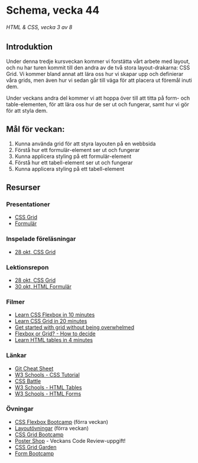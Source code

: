 # Schema, vecka 44
###### HTML & CSS, vecka 3 av 8

## Introduktion

Under denna tredje kursveckan kommer vi forstätta  vårt arbete med layout, och nu har turen kommit till den andra av de två stora layout-drakarna: CSS Grid. Vi kommer bland annat att lära oss hur vi skapar upp och definierar våra grids, men även hur vi sedan går till väga för att placera ut föremål inuti dem.

Under veckans andra del kommer vi att hoppa över till att titta på form- och table-elementen, för att lära oss hur de ser ut och fungerar, samt hur vi gör för att styla dem.

## Mål för veckan:
1. Kunna använda grid för att styra layouten på en webbsida
2. Förstå hur ett formulär-element ser ut och fungerar
3. Kunna applicera styling på ett formulär-element
4. Förstå hur ett tabell-element ser ut och fungerar
5. Kunna applicera styling på ett tabell-element


## Resurser

### Presentationer
* [CSS Grid](https://docs.google.com/presentation/d/1Rtms09XSKPq9lJunMKeRL_Kzu4M-L42p/edit?usp=sharing&ouid=117251319654116712560&rtpof=true&sd=true)
* [Formulär](https://docs.google.com/presentation/d/1MOag4TqcAMKfqmw0lo0LdC2lwlNr2elK/edit?usp=sharing&ouid=117251319654116712560&rtpof=true&sd=true)


### Inspelade föreläsningar
* [28 okt, CSS Grid](https://funet.sharepoint.com/:v:/s/FrontendutvecklareYH-Fe24Karlstad-Arvika/EQnw-srVR8dFt7jDjZqN-NkBIMLv3R28Hy7yxY84mhD-gg?e=sv0moK)


### Lektionsrepon
* [28 okt, CSS Grid](https://github.com/fu-html-css-fe24/lecture-28-okt)
* [30 okt, HTML Formulär]()


### Filmer
* [Learn CSS Flexbox in 10 minutes](https://www.youtube.com/watch?v=GteJWhCikCk)
* [Learn CSS Grid in 20 minutes](https://www.youtube.com/watch?v=9zBsdzdE4sM)
* [Get started with grid without being overwhelmed](https://www.youtube.com/watch?v=8QSqwbSztnA)
* [Flexbox or Grid? - How to decide](https://www.youtube.com/watch?v=3elGSZSWTbM)
* [Learn HTML tables in 4 minutes](https://www.youtube.com/watch?v=aNC6LY34yVM)

  
### Länkar
* [Git Cheat Sheet](https://gist.github.com/Santosnr6/0741f2c607404f75fea8dc0910ded790)
* [W3 Schools - CSS Tutorial](https://www.w3schools.com/css/)
* [CSS Battle](https://cssbattle.dev/)
* [W3 Schools - HTML Tables](https://www.w3schools.com/html/html_tables.asp)
* [W3 Schools - HTML Forms](https://www.w3schools.com/html/html_forms.asp)


### Övningar
* [CSS Flexbox Bootcamp](https://github.com/fu-html-css-fe24/exercise-css-flexbox-bootcamp) (förra veckan)
* [Layoutövningar](https://github.com/fu-html-css-fe24/exercise-css-layout/tree/main) (förra veckan)
* [CSS Grid Bootcamp](https://github.com/fu-html-css-fe24/exercise-css-grid-bootcamp/tree/main)
* [Poster Shop](https://github.com/fu-html-css-fe24/exercise-css-poster-shop) - Veckans Code Review-uppgift!
* [CSS Grid Garden](https://cssgridgarden.com/#sv)
* [Form Bootcamp](https://github.com/fu-html-css-fe24/exercise-html-css-form-bootcamp)





